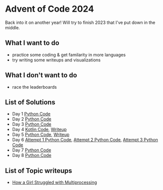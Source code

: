 # Advent of Code 2024

Back into it on another year! Will try to finish 2023 that I've put down in the middle.

## What I want to do

- practice some coding & get familarity in more languages
- try writing some writeups and visualizations

## What I don't want to do

- race the leaderboards

## List of Solutions

- Day 1 [Python Code](/advent_of_code/2024/code/day1.py)
- Day 2 [Python Code](/advent_of_code/2024/code/day2.py)
- Day 3 [Python Code](/advent_of_code/2024/code/day3.py)
- Day 4 [Kotlin Code](/advent_of_code/2024/code/day4.kt), [Writeup](/advent_of_code/2024/writeup/day4_writeup.md)
- Day 5 [Python Code](/advent_of_code/2024/code/day5.py), [Writeup](/advent_of_code/2024/writeup/day5_writeup.md)
- Day 6 [Attempt 1 Python Code](/advent_of_code/2024/code/day6_attempt1.py), [Attempt 2 Python Code](/advent_of_code/2024/code/day6_attempt2.py), [Attempt 3 Python Code](/advent_of_code/2024/code/day6_attempt3.py)
- Day 7 [Python Code](/advent_of_code/2024/code/day7.py)
- Day 8 [Python Code](/advent_of_code/2024/code/day8.py)

## List of Topic writeups

- [How a Girl Struggled with Multiprocessing](/advent_of_code/2024/topical_writeup/how_a_girl_struggled_with_multiprocessing.md)